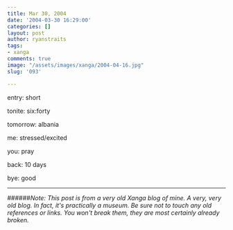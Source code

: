 ```yaml
---
title: Mar 30, 2004
date: '2004-03-30 16:29:00'
categories: []
layout: post
author: ryanstraits
tags:
- xanga
comments: true
image: "/assets/images/xanga/2004-04-16.jpg"
slug: '093'

---
```

entry: short

tonite: six:forty

tomorrow: albania

<!-- break -->

me: stressed/excited

you: pray

back: 10 days

bye: good

---

######*Note: This post is from a very old Xanga blog of mine. A very, very old blog. In fact, it's practically a museum. Be sure not to touch any old references or links. You won't break them, they are most certainly already broken.*